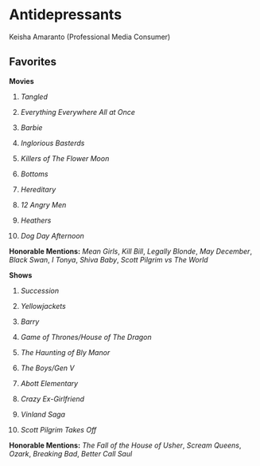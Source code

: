 # Antidepressants
Keisha Amaranto (Professional Media Consumer)

## **Favorites**


**Movies**

1. *Tangled*

2. *Everything Everywhere All at Once*

3. *Barbie*

4. *Inglorious Basterds*

5. *Killers of The Flower Moon*

6. *Bottoms*

7. *Hereditary*

8. *12 Angry Men*

9. *Heathers*

10. *Dog Day Afternoon*

**Honorable Mentions:** *Mean Girls*, *Kill Bill*, *Legally Blonde*, *May December*, *Black Swan*, *I Tonya*, *Shiva Baby*, *Scott Pilgrim vs The World*



**Shows**

1. *Succession*

2. *Yellowjackets*

3. *Barry*

4. *Game of Thrones/House of The Dragon*

5. *The Haunting of Bly Manor*

6. *The Boys/Gen V*

7. *Abott Elementary*

8. *Crazy Ex-Girlfriend*

9. *Vinland Saga*

10. *Scott Pilgrim Takes Off*

**Honorable Mentions:** *The Fall of the House of Usher*, *Scream Queens*, *Ozark*, *Breaking Bad*, *Better Call Saul*
